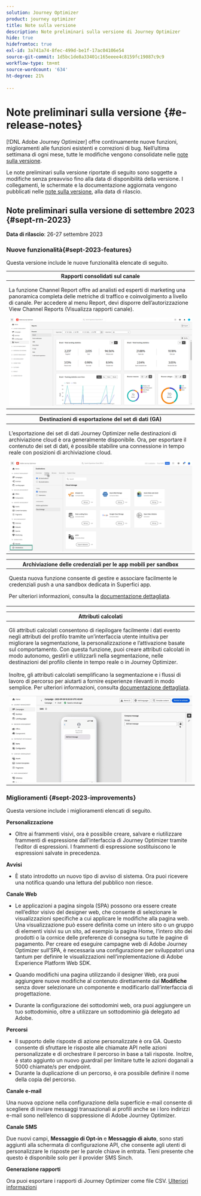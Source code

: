```yaml
---
solution: Journey Optimizer
product: journey optimizer
title: Note sulla versione
description: Note preliminari sulla versione di Journey Optimizer
hide: true
hidefromtoc: true
exl-id: 3a741a74-8fec-499d-be1f-17ac04106e54
source-git-commit: 1d5bc1de8a33401c165eeee4c8159fc19087c9c9
workflow-type: tm+mt
source-wordcount: '634'
ht-degree: 21%

---
```


# Note preliminari sulla versione {#e-release-notes}

[!DNL Adobe Journey Optimizer] offre continuamente nuove funzioni, miglioramenti alle funzioni esistenti e correzioni di bug. Nell’ultima settimana di ogni mese, tutte le modifiche vengono consolidate nelle [note sulla versione](release-notes.md).

Le note preliminari sulla versione riportate di seguito sono soggette a modifiche senza preavviso fino alla data di disponibilità della versione. I collegamenti, le schermate e la documentazione aggiornata vengono pubblicati nelle [note sulla versione](release-notes.md), alla data di rilascio.

## Note preliminari sulla versione di settembre 2023 {#sept-rn-2023}

**Data di rilascio**: 26-27 settembre 2023

### Nuove funzionalità{#sept-2023-features}

Questa versione include le nuove funzionalità elencate di seguito.


<table>
<thead>
<tr>
<th><strong>Rapporti consolidati sul canale</strong><br/></th>
</tr>
</thead>
<tbody>
<tr>
<td>
<p>La funzione Channel Report offre ad analisti ed esperti di marketing una panoramica completa delle metriche di traffico e coinvolgimento a livello di canale. Per accedere al menu Report, devi disporre dell’autorizzazione View Channel Reports (Visualizza rapporti canale).</p>
<img src="assets/channel-reports.png"/>
<!--p>For more information, refer to the <a href="../in-app/get-started-in-app.md">detailed documentation</a>.</p-->
</tr>
</tbody>
</table>


<table>
<thead>
<tr>
<th><strong>Destinazioni di esportazione del set di dati (GA)</strong><br/></th>
</tr>
</thead>
<tbody>
<tr>
<td>
<p>L’esportazione dei set di dati Journey Optimizer nelle destinazioni di archiviazione cloud è ora generalmente disponibile. Ora, per esportare il contenuto dei set di dati, è possibile stabilire una connessione in tempo reale con posizioni di archiviazione cloud.</p>
<img src="../data/assets/dataset-export-setup.png">
<!--p>For more information, refer to the <a href="../audience/get-started-audience-orchestration.md">detailed documentation</a>.</p-->
</td>
</tr>
</tbody>
</table>

<table>
<thead>
<tr>
<th><strong>Archiviazione delle credenziali per le app mobili per sandbox</strong><br/></th>
</tr>
</thead>
<tbody>
<tr>
<td>
<p>Questa nuova funzione consente di gestire e associare facilmente le credenziali push a una sandbox dedicata in Superfici app.</p>
<p>Per ulteriori informazioni, consulta la <a href="../in-app/inapp-configuration.md">documentazione dettagliata</a>.</p>
</tr>
</tbody>
</table>

<table>
<thead>
<tr>
<th><strong>Attributi calcolati</strong><br/></th>
</tr>
</thead>
<tbody>
<tr>
<td>
<p>Gli attributi calcolati consentono di riepilogare facilmente i dati evento negli attributi del profilo tramite un’interfaccia utente intuitiva per migliorare la segmentazione, la personalizzazione e l’attivazione basate sul comportamento. Con questa funzione, puoi creare attributi calcolati in modo autonomo, gestirli e utilizzarli nella segmentazione, nelle destinazioni del profilo cliente in tempo reale o in Journey Optimizer.<br/><br/>
Inoltre, gli attributi calcolati semplificano la segmentazione e i flussi di lavoro di percorso per aiutarti a fornire esperienze rilevanti in modo semplice. Per ulteriori informazioni, consulta <a href="https://experienceleague.adobe.com/docs/experience-platform/profile/computed-attributes/overview.html">documentazione dettagliata</a>.</p>
<img src="assets/do-not-localize/computed-attributes.gif">
</tr>
</tbody>
</table>


### Miglioramenti {#sept-2023-improvements}

Questa versione include i miglioramenti elencati di seguito.

<!--**Audiences**

* You can now target audiences uploaded from a CSV file into journeys and campaigns.
* You can now target audiences resulting from composition workflows into journeys. -->

**Personalizzazione**

* Oltre ai frammenti visivi, ora è possibile creare, salvare e riutilizzare frammenti di espressione dall’interfaccia di Journey Optimizer tramite l’editor di espressioni. I frammenti di espressione sostituiscono le espressioni salvate in precedenza.

**Avvisi**

* È stato introdotto un nuovo tipo di avviso di sistema. Ora puoi ricevere una notifica quando una lettura del pubblico non riesce.

**Canale Web**

* Le applicazioni a pagina singola (SPA) possono ora essere create nell’editor visivo del designer web, che consente di selezionare le visualizzazioni specifiche a cui applicare le modifiche alla pagina web. Una visualizzazione può essere definita come un intero sito o un gruppo di elementi visivi su un sito, ad esempio la pagina Home, l’intero sito dei prodotti o la cornice delle preferenze di consegna su tutte le pagine di pagamento. Per creare ed eseguire campagne web di Adobe Journey Optimizer sull’SPA, è necessaria una configurazione per sviluppatori una tantum per definire le visualizzazioni nell’implementazione di Adobe Experience Platform Web SDK.

* Quando modifichi una pagina utilizzando il designer Web, ora puoi aggiungere nuove modifiche al contenuto direttamente dal **Modifiche** senza dover selezionare un componente e modificarlo dall’interfaccia di progettazione.
* Durante la configurazione dei sottodomini web, ora puoi aggiungere un tuo sottodominio, oltre a utilizzare un sottodominio già delegato ad Adobe.

**Percorsi**

* Il supporto delle risposte di azione personalizzate è ora GA. Questo consente di sfruttare le risposte alle chiamate API nelle azioni personalizzate e di orchestrare il percorso in base a tali risposte. Inoltre, è stato aggiunto un nuovo guardrail per limitare tutte le azioni doganali a 5000 chiamate/s per endpoint.
* Durante la duplicazione di un percorso, è ora possibile definire il nome della copia del percorso.

<!--
* The maximum duration that you can define in the Wait activity is now 29 days instead of 30.
-->

**Canale e-mail**

Una nuova opzione nella configurazione della superficie e-mail consente di scegliere di inviare messaggi transazionali ai profili anche se i loro indirizzi e-mail sono nell’elenco di soppressione di Adobe Journey Optimizer.

**Canale SMS**

Due nuovi campi, **Messaggio di Opt-in** e **Messaggio di aiuto**, sono stati aggiunti alla schermata di configurazione API, che consente agli utenti di personalizzare le risposte per le parole chiave in entrata. Tieni presente che questo è disponibile solo per il provider SMS Sinch.

**Generazione rapporti**

Ora puoi esportare i rapporti di Journey Optimizer come file CSV. [Ulteriori informazioni](../reports/global-report.md#export-reports)

<!--**Decision management**

Enhancements have been made to the audience picker in journeys or campaigns, with the addition of new columns displaying the origin and update frequency of audiences.    -->
